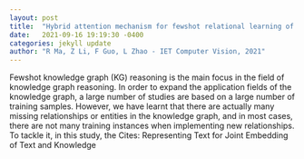 ```yaml
---
layout: post
title:  "Hybrid attention mechanism for fewshot relational learning of knowledge graphs"
date:   2021-09-16 19:19:30 -0400
categories: jekyll update
author: "R Ma, Z Li, F Guo, L Zhao - IET Computer Vision, 2021"
---
```

Fewshot knowledge graph (KG) reasoning is the main focus in the field of knowledge graph reasoning. In order to expand the application fields of the knowledge graph, a large number of studies are based on a large number of training samples. However, we have learnt that there are actually many missing relationships or entities in the knowledge graph, and in most cases, there are not many training instances when implementing new relationships. To tackle it, in this study, the Cites: Representing Text for Joint Embedding of Text and Knowledge